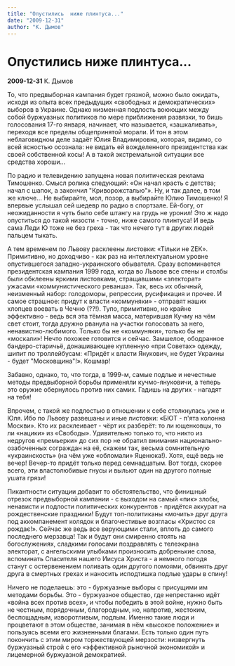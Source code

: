 ```yaml
---
title: "Опустились  ниже плинтуса..."
date: "2009-12-31"
author: "К. Дымов"
---
```


# Опустились  ниже плинтуса...

**2009-12-31** К. Дымов

То,  что предвыборная кампания будет  грязной, можно было ожидать, исходя  из опыта всех предыдущих «свободных  и демократических» выборов в  Украине. Однако низменная подлость  воюющих между собой буржуазных  политиков по мере приближения развязки,  то бишь голосования 17-го января, начинает,  что называется, «зашкаливать», переходя  все пределы общепринятой морали. И тон  в этом неблаговидном деле задаёт Юлия  Владимировна, которая, видимо, со всей  ясностью осознала: не видать ей вожделенного  президентства как своей собственной  косы! А в такой экстремальной ситуации  все средства хороши...

По радио и телевидению запущена  новая политическая реклама Тимошенко.  Смысл ролика следующий: «Он начал  красть с детства; начал с шапок, а закончил  "Криворожсталью"». Ну, и так далее, в  том же ключе... Не выбирайте, мол, позор,  а выбирайте Юлию Тимошенко! Я впервые  услышал сей шедевр по радио в спортзале.  Ей-богу, от неожиданности я чуть было  себе штангу на грудь не уронил! Это ж надо  опуститься до такой низости - точно,  ниже самого плинтуса! И ведь сама Леди  Ю тоже не без греха - так что нечего тут  в других людей пальцем тыкать.

А  тем временем по Львову расклеены  листовки: «Тільки  не ZEK». Примитивно, но доходчиво - как  раз на интеллектуальном уровне опустившегося  западно-украинского обывателя. Сразу  вспоминается президентская кампания  1999 года, когда во Львове все стены и столбы  были обклеены яркими листовками, стращавшими  «электорат» ужасами «коммунистического  реванша». Так, весь их обычный, неизменный  набор: голодоморы, репрессии, русификация  и прочее. И самое страшное: придут к власти  «коммуняки» - отправят наших хлопцев  воевать в Чечню (??!). Тупо, примитивно,  но крайне эффективно - ведь вся эта тёмная  масса, матерившая Кучму на чём свет стоит,  тогда дружно рванула на участки голосовать  за него, ненавистно-любимого. Только бы  не «коммуняки», только бы не «москали»!  Нечто похожее готовится и сейчас. Замшелое,  ободранное бандеро-старичьё, донашивающее  купленную «при Советах» одежду, шипит  по троллейбусам: «Придёт к власти Янукович,  не будет Украины - будет "Московщина"!».  Кошмар!

Забавно,  однако, то, что тогда, в 1999-м,  самые подлые  и нечестные методы предвыборной борьбы  применяли кучмо-януковичи, а теперь это  оружие обернулось против них самих. Гадишь  на других - нагадят на тебя!

Впрочем,  с такой же подлостью в отношении  к себе столкнулась уже и Юля. Ибо по Львову  развешаны и иные листовки: «БЮТ  - п'ята колонна Москви». Кто их расклеивает  - чёрт их разберёт: то ли ющенковцы, то  ли «нацики» из «Свободы». Удивительно  только то, что никто из недругов «премьерки»  до сих пор не обратил внимания национально-озабоченных  сограждан на её, скажем так, весьма сомнительную  «украинскость» (на чём уже «обломали»  Яценюка!). Хотя, ещё ведь не вечер! Вечер-то  придёт только перед семнадцатым. Вот  тогда, скорее всего, эти властолюбивые  гнусы и выльют один на другого полные  ушата грязи!

Пикантности  ситуации добавит то обстоятельство,  что финишный отрезок предвыборной  кампании - с выходом на самый «пик» злобы,  ненависти и подлости политических конкурентов  - придётся аккурат на рождественские  праздники! Будут топ-политиканы «мочить»  друг друга под аккомпанемент колядок  и благочестивые возгласы «Христос ся  рождає!». Сейчас же ведь все верующими  стали, вплоть до самого последнего мерзавца!  Так и будут они смиренно стоять на  богослужениях, сладкими голосами поздравлять  с телеэкрана электорат, с ангельскими  улыбками произносить добренькие слова,  вспоминать Спасителя нашего Иисуса Христа  - а немного погодя станут с остервенением  поливать один другого помоями, обвинять  друг друга в смертных грехах и наносить  исподтишка подлые удары в спину!

Ничего  не поделаешь: это - буржуазные выборы с присущими им методами борьбы.  Это - буржуазное общество, где непрестанно  идёт «война всех против всех», и чтобы  победить в этой войне, нужно быть не честным,  порядочным, благородным, но, напротив,  жестоким, беспощадным, изворотливым,  подлым. Именно такие люди и процветают  в этом обществе, занимая в нём «высокое  положение» и пользуясь всеми его жизненными  благами. Есть только один путь покончить  с этим миром торжествующей мерзости:  низвергнуть буржуазный строй с его «эффективной  рыночной экономикой» и лицемерной буржуазной  демократией.